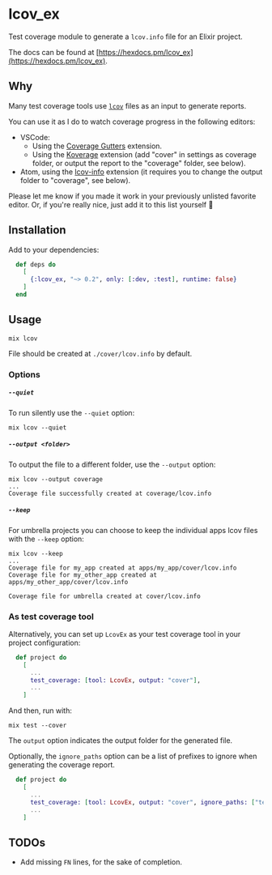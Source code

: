 # lcov_ex

Test coverage module to generate a `lcov.info` file for an Elixir project.

The docs can be found at [https://hexdocs.pm/lcov_ex](https://hexdocs.pm/lcov_ex).

## Why

Many test coverage tools use [`lcov`](https://manpages.debian.org/stretch/lcov/geninfo.1.en.html#FILES) files as an input to generate reports.

You can use it as I do to watch coverage progress in the following editors:

- VSCode:
  - Using the [Coverage Gutters](https://github.com/ryanluker/vscode-coverage-gutters) extension.
  - Using the [Koverage](https://marketplace.visualstudio.com/items?itemName=tenninebt.vscode-koverage) extension (add "cover" in settings as coverage folder, or output the report to the "coverage" folder, see below).
- Atom, using the [lcov-info](https://atom.io/packages/lcov-info) extension (it requires you to change the output folder to "coverage", see below).

Please let me know if you made it work in your previously unlisted favorite editor. Or, if you're really nice, just add it to this list yourself :slightly_smiling_face:

## Installation

Add to your dependencies:

```elixir
  def deps do
    [
      {:lcov_ex, "~> 0.2", only: [:dev, :test], runtime: false}
    ]
  end
```

## Usage

```shell
mix lcov
```

File should be created at `./cover/lcov.info` by default.

### Options

##### `--quiet`

To run silently use the `--quiet` option:

```shell
mix lcov --quiet
```

##### `--output <folder>`

To output the file to a different folder, use the `--output` option:

```shell
mix lcov --output coverage
...
Coverage file successfully created at coverage/lcov.info
```

##### `--keep`

For umbrella projects you can choose to keep the individual apps lcov files with the `--keep` option:

```shell
mix lcov --keep
...
Coverage file for my_app created at apps/my_app/cover/lcov.info
Coverage file for my_other_app created at apps/my_other_app/cover/lcov.info

Coverage file for umbrella created at cover/lcov.info
```

### As test coverage tool

Alternatively, you can set up `LcovEx` as your test coverage tool in your project configuration:

```elixir
  def project do
    [
      ...
      test_coverage: [tool: LcovEx, output: "cover"],
      ...
    ]
```

And then, run with:

```shell
mix test --cover
```

The `output` option indicates the output folder for the generated file.

Optionally, the `ignore_paths` option can be a list of prefixes to ignore when generating the coverage report.

```elixir
  def project do
    [
      ...
      test_coverage: [tool: LcovEx, output: "cover", ignore_paths: ["test/"]]
      ...
    ]
```

## TODOs

- Add missing `FN` lines, for the sake of completion.
